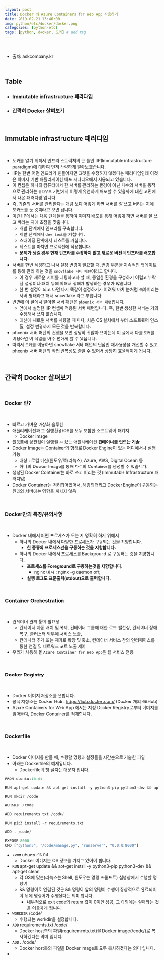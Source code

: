 ```yaml
---
layout: post
title: Docker 와 Azure Containers for Web App 사용하기
date: 2019-02-21 13:46:00
img: python/etc/docker/docker.png
categories: [python-etc] 
tags: [python, docker, 도커] # add tag
---
```


<br>

- 출처: askcompany.kr

<br>

## **Table**

- ### Immutable infrastructure 패러다임
- ### 간략히 Docker 살펴보기 

<br>

## **Immutable infrastructure 패러다임**

<br>

- 도커를 알기 위해서 인프라 스트럭처의 큰 틀인 IIP(Immutable infrastructure paradigm)에 대하여 먼저 간략하게 알아보겠습니다.
- IIP는 한번 어떤 인프라가 만들어지면 그것을 수정하지 않겠다는 패러다임인데 이것은 이미지 기반 애플리케이션 배포 시나리오에서 사용되고 있습니다.
- 이 컨셉은 하나의 컴퓨터에서 한 서버를 관리하는 환경이 아닌 다수의 서버를 동적으로 관리하는 `클라우드` 기반에서 어떻게 유연하게 배포할 수 있을까에 대한 고민에서 나온 패러다임 입니다.
- 즉, 기존의 서버를 관리한다는 개념 보다 어떻게 하면 서버를 잘 쓰고 버리는 지에 포커스를 둔 것이라고 보면 됩니다.
- 이런 IIP에서는 다음 단계들을 통하여 이미지 배포를 통해 어떻게 하면 서버를 잘 쓰고 버리는 지에 초점을 맞춥니다.
    - 개발 단계에서 인프라를 구축합니다.
    - 개발 단계에서 `dev test`를 거칩니다.
    - 스태이징 단계에서 테스트를 거칩니다.
    - 테스트를 마치면 프로덕션에 적용합니다.
    - **문제가 생길 경우 현재 인프라를 수정하지 않고 새로운 버전의 인프라를 배포합니다.**
- 서버를 한번 세팅하고 나서 설정 변경이 필요할 때, 변경 부분을 지속적인 업데이트를 통해 관리 하는 것을 `snowflake 서버 패턴`이라고 합니다.
    - 이 경우 새로운 서버를 세팅하고자 할 때, 동일한 환경을 구성하기 어렵고 누락된 설정이나 패치 등에 의해서 장애가 발생하는 경우가 많습니다.
    - 한 번 설정이 되고 나면 다시 똑같이 설정하기가 어려워 마치 눈처럼 녹아버리는 서버 형태라고 해서 snowflake 라고 부릅니다.
- 반면에 이 글에서 알아볼 서버 패턴은 `phoenix 서버 패턴`입니다.
    - 앞에서 설명한 IIP 컨셉이 적용된 서버 패턴입니다. 즉, 한번 생성한 서버는 거의 수정해서 쓰지 않습니다.
    - 대신에 새로운 서버를 세팅할 때 마다, 처음 OS 설치에서 부터 소프트웨어 인스톨, 설정 변경까지 모든 것을 반복합니다.
- phoenix 서버 패턴의 컨셉을 보면 상당히 귀찮아 보이는데 이 글에서 다룰 `도커`를 이용하면 이 작업을 아주 편하게 할 수 있습니다.
- 따라서 `도커`를 이용하면 snowflake 서버 패턴의 단점인 재사용성을 개선할 수 있고 phoenix 서버 패턴의 작업 반복성도 줄일 수 있어서 상당히 효율적이게 됩니다.

<br>       

## **간략히 Docker 살펴보기**

<br>

### Docker 란?

<br>

+ 빠르고 가벼운 가상화 솔루션
+ 애플리케이션과 그 실행환경/OS를 모두 포함한 소프트웨어 패키지
    + Docker Image 
+ 플랫폼에 상관없이 실행될 수 있는 애플리케이션 **컨테이너를 만드는 기술**
+ Docker Image는 Container의 형태로 Docker Engine이 있는 어디에서나 실행 가능
    + 대상 : 로컬 머신(윈도우/맥/리눅스), Azure, AWS, Digital Ocean 등
    + 하나의 Docker Image를 통해 다수의 Container를 생성할 수 있습니다.
+ 생성된 Docker Container는 바로 쓰고 버리는 것 (Immutable Infrastructure 패러다임)
+ Docker Container는 격리되어있어서, 해킹되더라고 Docker Engine이 구동되는 원래의 서버에는 영향을 끼치지 않음

<br>

### Docker만의 특징/유의사항

<br>

+ Docker 내에서 어떤 프로세스가 도는 지 명확히 하기 위해서
    + 하나의 Docker 내에서 다양한 프로세스가 구동되는 것을 지양합니다.
        + **한 종류의 프로세스만을 구동하는 것을 지향합니다.**
    + 하나의 Docker 내에서 프로세스를 Background 로 구동하는 것을 지양합니다.
        + **프로세스를 Foreground로 구동하는것을 지향합니다.**
            + nginx 예시 : nginx -g daemon off;
        + **실행 로그도 표준출력(stdout)으로 출력합니다.**
        
<br>

### Container Orchestration

<br>

+ 컨테이너 관리 툴의 필요성
    + 컨테이너 자동 배치 및 복제, 컨테이너 그룹에 대한 로드 밸런싱, 컨테이너 장애 복구, 클러스터 외부에 서비스 노출,
    + 컨테니터 추가 또는 제거로 확장 및 축소, 컨테이너 서비스 간의 인터페이스를 통한 연결 및 네트워크 포트 노출 제어
+ 우리가 사용해 볼 `Azure Container for Web App`은 웹 서비스 전용

<br>

### Docker Registry

<br>

+ Docker 이미지 저장소를 뜻합니다.
+ 공식 저장소는 Docker Hub : https://hub.docker.com/ (Docker 계의 GitHub)
+ Azure Containers for Web App 에서는 지정 Docker Registry로부터 이미지를 읽어들여, Docker Container를 적재합니다.

<br>

### Dockerfile

<br>

+ Docker 이미지를 만들 때, 수행할 명령과 설정들을 시간순으로 기술한 파일
+ 아래는 Dockerfile의 예제입니다.
    + Dockerfile의 첫 글자는 대문자 입니다.

```python
FROM ubuntu:16.04

RUN apt-get update && apt-get install -y python3-pip python3-dev && apt-get clean

RUN mkdir /code

WORKDIR /code

ADD requirements.txt /code/

RUN pip3 install -r requirements.txt

ADD . /code/

EXPOSE 8000
CMD ["python3", "/code/manage.py", "runserver", "0.0.0:8000"]
```

+ `FROM` ubuntu:16.04
    + Docker 이미지는 OS 정보를 가지고 있어야 합니다.
+ `RUN` apt-get update && apt-get install -y python3-pip python3-dev && apt-get clean
    + 각 OS에 맞는(리눅스는 Shell, 윈도우는 명령 프롬프트) 실행창에서 수행할 명령어
    + && 명령어로 연결된 것은 && 명령어 앞의 명령이 수행이 정상적으로 완료되어야 뒤에 명령어가 수행된다는 의미 입니다.
        + 내부적으로 exit code의 return 값이 0이면 성공, 그 이외에는 실패라는 것을 이용하게 됩니다.
+ `WORKDIR` /code/
    + 수행되는 workdir을 설정합니다.
+ `ADD` requirements.txt /code/
    + Docker host측의 파일(requirements.txt)을 Docker image(/code/)로 복사하겠다는 의미 입니다. 
+ `ADD` . /code/
    + Docker host측의 파일을 Docker image로 모두 복사하겠다는 의미 입니다.
+ 
